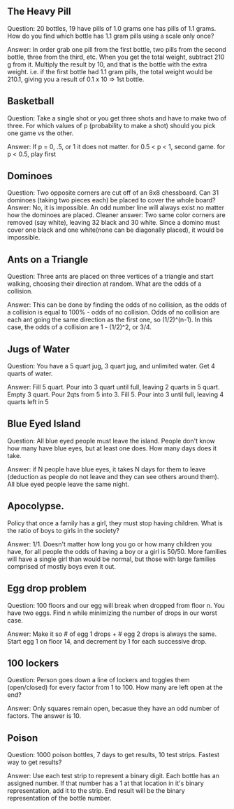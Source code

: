 ## The Heavy Pill
Question: 20 bottles, 19 have pills of 1.0 grams one has pills of 1.1 grams. How do you find which bottle has 1.1 gram pills using a scale only once?

Answer: In order grab one pill from the first bottle, two pills from the second bottle, three from the third, etc. When you get the total weight, subtract 210 g from it. Multiply the result by 10, and that is the bottle with the extra weight. i.e. if the first bottle had 1.1 gram pills, the total weight would be 210.1, giving you a result of 0.1 x 10 => 1st bottle.

## Basketball
Question: Take a single shot or you get three shots and have to make two of three. For which values of p (probability to make a shot) should you pick one game vs the other.

Answer: If p = 0, .5, or 1 it does not matter. for 0.5 < p < 1, second game. for p < 0.5, play first

## Dominoes
Question: Two opposite corners are cut off of an 8x8 chessboard. Can 31 dominoes (taking two pieces each) be placed to cover the whole board?
Answer: No, it is impossible. An odd number line will always exist no matter how the dominoes are placed. Cleaner answer: Two same color corners are removed (say white), leaving 32 black and 30 white. Since a domino must cover one black and one white(none can be diagonally placed), it would be impossible.

## Ants on a Triangle
Question: Three ants are placed on three vertices of a triangle and start walking, choosing their direction at random. What are the odds of a collision.

Answer: This can be done by finding the odds of no collision, as the odds of a collision is equal to 100% - odds of no collision. Odds of no collision are each ant going the same direction as the first one, so (1/2)^(n-1). In this case, the odds of a collision are 1 - (1/2)^2, or 3/4.

## Jugs of Water
Question: You have a 5 quart jug, 3 quart jug, and unlimited water. Get 4 quarts of water.

Answer: Fill 5 quart. Pour into 3 quart until full, leaving 2 quarts in 5 quart. Empty 3 quart. Pour 2qts from 5 into 3. Fill 5. Pour into 3 until full, leaving 4 quarts left in 5

## Blue Eyed Island
Question: All blue eyed people must leave the island. People don't know how many have blue eyes, but at least one does. How many days does it take.

Answer: if N people have blue eyes, it takes N days for them to leave (deduction as people do not leave and they can see others around them). All blue eyed people leave the same night.

## Apocolypse.
Policy that once a family has a girl, they must stop having children. What is the ratio of boys to girls in the society?

Answer: 1/1. Doesn't matter how long you go or how many children you have, for all people the odds of having a boy or a girl is 50/50. More families will have a single girl than would be normal, but those with large families comprised of mostly boys even it out.

## Egg drop problem
Question: 100 floors and our egg will break when dropped from floor n. You have two eggs. Find n while minimizing the number of drops in our worst case.

Answer: Make it so # of egg 1 drops + # egg 2 drops is always the same. Start egg 1 on floor 14, and decrement by 1 for each successive drop.

## 100 lockers
Question: Person goes down a line of lockers and toggles them (open/closed) for every factor from 1 to 100. How many are left open at the end?

Answer: Only squares remain open, becasue they have an odd number of factors. The answer is 10.

## Poison
Question: 1000 poison bottles, 7 days to get results, 10 test strips. Fastest way to get results?

Answer: Use each test strip to represent a binary digit. Each bottle has an assigned number. If that number has a 1 at that location in it's binary representation, add it to the strip. End result will be the binary representation of the bottle number.

